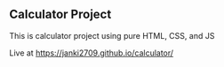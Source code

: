 ## Calculator Project

This is calculator project using pure HTML, CSS, and JS

Live at https://janki2709.github.io/calculator/
